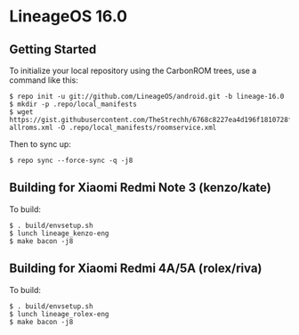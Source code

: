 LineageOS 16.0
==============

Getting Started
---------------

To initialize your local repository using the CarbonROM trees, use a command like this:

    $ repo init -u git://github.com/LineageOS/android.git -b lineage-16.0
    $ mkdir -p .repo/local_manifests
    $ wget https://gist.githubusercontent.com/TheStrechh/6768c8227ea4d196f1810728fcf04399/raw/dab417ba6a44a4d5da5dea1f9bc79a1655e58653/kenzo-allroms.xml -O .repo/local_manifests/roomservice.xml

Then to sync up:

    $ repo sync --force-sync -q -j8


Building for Xiaomi Redmi Note 3 (kenzo/kate)
---------------

To build:

    $ . build/envsetup.sh
    $ lunch lineage_kenzo-eng
    $ make bacon -j8

Building for Xiaomi Redmi 4A/5A (rolex/riva)
---------------

To build:

    $ . build/envsetup.sh
    $ lunch lineage_rolex-eng
    $ make bacon -j8
